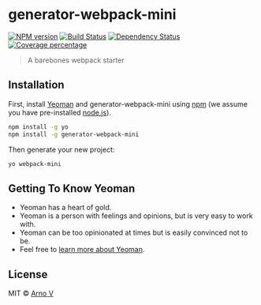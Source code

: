 # generator-webpack-mini
[![NPM version][npm-image]][npm-url] [![Build Status][travis-image]][travis-url] [![Dependency Status][daviddm-image]][daviddm-url] [![Coverage percentage][coveralls-image]][coveralls-url]
> A barebones webpack starter

## Installation

First, install [Yeoman](http://yeoman.io) and generator-webpack-mini using [npm](https://www.npmjs.com/) (we assume you have pre-installed [node.js](https://nodejs.org/)).

```bash
npm install -g yo
npm install -g generator-webpack-mini
```

Then generate your new project:

```bash
yo webpack-mini
```

## Getting To Know Yeoman

 * Yeoman has a heart of gold.
 * Yeoman is a person with feelings and opinions, but is very easy to work with.
 * Yeoman can be too opinionated at times but is easily convinced not to be.
 * Feel free to [learn more about Yeoman](http://yeoman.io/).

## License

MIT © [Arno V]()


[npm-image]: https://badge.fury.io/js/generator-webpack-mini.svg
[npm-url]: https://npmjs.org/package/generator-webpack-mini
[travis-image]: https://travis-ci.org/aversini/generator-webpack-mini.svg?branch=master
[travis-url]: https://travis-ci.org/aversini/generator-webpack-mini
[daviddm-image]: https://david-dm.org/aversini/generator-webpack-mini.svg?theme=shields.io
[daviddm-url]: https://david-dm.org/aversini/generator-webpack-mini
[coveralls-image]: https://coveralls.io/repos/aversini/generator-webpack-mini/badge.svg
[coveralls-url]: https://coveralls.io/r/aversini/generator-webpack-mini

